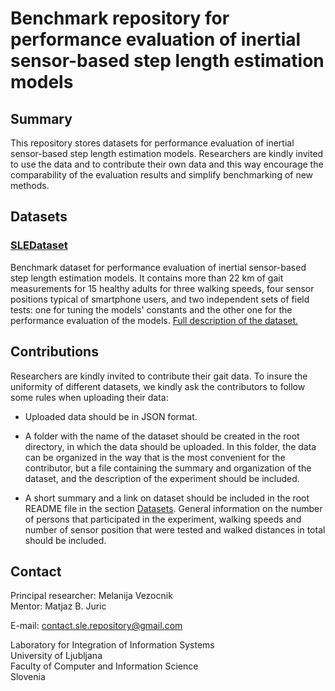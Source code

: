 # Benchmark repository for performance evaluation of inertial sensor-based step length estimation models

## Summary

This repository stores datasets for performance evaluation of inertial sensor-based step length estimation models. Researchers are kindly invited to use the data and to contribute their own data and this way encourage the comparability of the evaluation results and simplify benchmarking of new methods.  
  
## Datasets

### [SLEDataset](SLEDataset/)

Benchmark dataset for performance evaluation of inertial sensor-based step length estimation models. It contains more than 22 km of gait measurements for 15 healthy adults for three walking speeds, four sensor positions typical of smartphone users, and two independent sets of field tests: one for tuning the models' constants and the other one for the performance evaluation of the models. [Full description of the dataset.](SLEDataset/README.md)

## Contributions

Researchers are kindly invited to contribute their gait data. To insure the uniformity of different datasets, we kindly ask the contributors to follow some rules when uploading their data:
	
-	Uploaded data should be in JSON format.

-	A folder with the name of the dataset should be created in the root directory, in which the data should be uploaded. In this folder, the data can be organized in the way that is the most convenient for the contributor, but a file containing the summary and organization of the dataset, and the description of the experiment should be included.
	
-	A short summary and a link on dataset should be included in the root README file in the section [Datasets](#Datasets). General information on the number of persons that participated in the experiment, walking speeds and number of sensor position that were tested and walked distances in total should be included. 

## Contact

Principal researcher: Melanija Vezocnik </br>
Mentor: Matjaz B. Juric

E-mail: contact.sle.repository@gmail.com

Laboratory for Integration of Information Systems </br>
University of Ljubljana </br> 
Faculty of Computer and Information Science </br> 
Slovenia

	
	
 


